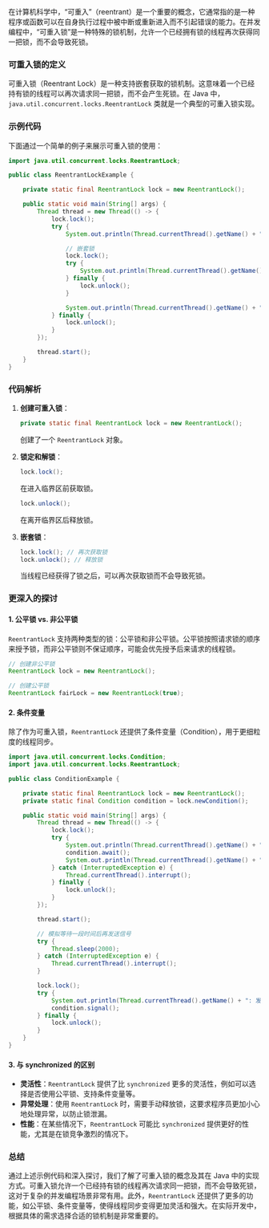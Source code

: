 在计算机科学中，“可重入”（reentrant）是一个重要的概念，它通常指的是一种程序或函数可以在自身执行过程中被中断或重新进入而不引起错误的能力。在并发编程中，“可重入锁”是一种特殊的锁机制，允许一个已经拥有锁的线程再次获得同一把锁，而不会导致死锁。

### 可重入锁的定义

可重入锁（Reentrant Lock）是一种支持嵌套获取的锁机制。这意味着一个已经持有锁的线程可以再次请求同一把锁，而不会产生死锁。在 Java 中，`java.util.concurrent.locks.ReentrantLock` 类就是一个典型的可重入锁实现。

### 示例代码

下面通过一个简单的例子来展示可重入锁的使用：

```java
import java.util.concurrent.locks.ReentrantLock;

public class ReentrantLockExample {

    private static final ReentrantLock lock = new ReentrantLock();

    public static void main(String[] args) {
        Thread thread = new Thread(() -> {
            lock.lock();
            try {
                System.out.println(Thread.currentThread().getName() + ": 第一次获得锁");

                // 嵌套锁
                lock.lock();
                try {
                    System.out.println(Thread.currentThread().getName() + ": 第二次获得锁");
                } finally {
                    lock.unlock();
                }

                System.out.println(Thread.currentThread().getName() + ": 第一次释放锁");
            } finally {
                lock.unlock();
            }
        });

        thread.start();
    }
}
```

### 代码解析

1. **创建可重入锁**：

   ```java
   private static final ReentrantLock lock = new ReentrantLock();
   ```

   创建了一个 `ReentrantLock` 对象。

2. **锁定和解锁**：

   ```java
   lock.lock();
   ```

   在进入临界区前获取锁。

   ```java
   lock.unlock();
   ```

   在离开临界区后释放锁。

3. **嵌套锁**：
   ```java
   lock.lock(); // 再次获取锁
   lock.unlock(); // 释放锁
   ```
   当线程已经获得了锁之后，可以再次获取锁而不会导致死锁。

### 更深入的探讨

#### 1. **公平锁 vs. 非公平锁**

`ReentrantLock` 支持两种类型的锁：公平锁和非公平锁。公平锁按照请求锁的顺序来授予锁，而非公平锁则不保证顺序，可能会优先授予后来请求的线程锁。

```java
// 创建非公平锁
ReentrantLock lock = new ReentrantLock();

// 创建公平锁
ReentrantLock fairLock = new ReentrantLock(true);
```

#### 2. **条件变量**

除了作为可重入锁，`ReentrantLock` 还提供了条件变量（Condition），用于更细粒度的线程同步。

```java
import java.util.concurrent.locks.Condition;
import java.util.concurrent.locks.ReentrantLock;

public class ConditionExample {

    private static final ReentrantLock lock = new ReentrantLock();
    private static final Condition condition = lock.newCondition();

    public static void main(String[] args) {
        Thread thread = new Thread(() -> {
            lock.lock();
            try {
                System.out.println(Thread.currentThread().getName() + ": 等待信号");
                condition.await();
                System.out.println(Thread.currentThread().getName() + ": 收到信号");
            } catch (InterruptedException e) {
                Thread.currentThread().interrupt();
            } finally {
                lock.unlock();
            }
        });

        thread.start();

        // 模拟等待一段时间后再发送信号
        try {
            Thread.sleep(2000);
        } catch (InterruptedException e) {
            Thread.currentThread().interrupt();
        }

        lock.lock();
        try {
            System.out.println(Thread.currentThread().getName() + ": 发送信号");
            condition.signal();
        } finally {
            lock.unlock();
        }
    }
}
```

#### 3. **与 synchronized 的区别**

- **灵活性**：`ReentrantLock` 提供了比 `synchronized` 更多的灵活性，例如可以选择是否使用公平锁、支持条件变量等。
- **异常处理**：使用 `ReentrantLock` 时，需要手动释放锁，这要求程序员更加小心地处理异常，以防止锁泄漏。
- **性能**：在某些情况下，`ReentrantLock` 可能比 `synchronized` 提供更好的性能，尤其是在锁竞争激烈的情况下。

### 总结

通过上述示例代码和深入探讨，我们了解了可重入锁的概念及其在 Java 中的实现方式。可重入锁允许一个已经持有锁的线程再次请求同一把锁，而不会导致死锁，这对于复杂的并发编程场景非常有用。此外，`ReentrantLock` 还提供了更多的功能，如公平锁、条件变量等，使得线程同步变得更加灵活和强大。在实际开发中，根据具体的需求选择合适的锁机制是非常重要的。
